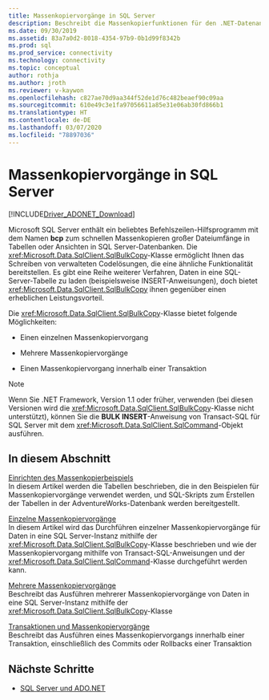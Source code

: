 ```yaml
---
title: Massenkopiervorgänge in SQL Server
description: Beschreibt die Massenkopierfunktionen für den .NET-Datenanbieter für SQL Server.
ms.date: 09/30/2019
ms.assetid: 83a7a0d2-8018-4354-97b9-0b1d99f8342b
ms.prod: sql
ms.prod_service: connectivity
ms.technology: connectivity
ms.topic: conceptual
author: rothja
ms.author: jroth
ms.reviewer: v-kaywon
ms.openlocfilehash: c827ae70d9aa344f52de1d76c482beaef90c09aa
ms.sourcegitcommit: 610e49c3e1fa97056611a85e31e06ab30fd866b1
ms.translationtype: HT
ms.contentlocale: de-DE
ms.lasthandoff: 03/07/2020
ms.locfileid: "78897036"
---
```

# <a name="bulk-copy-operations-in-sql-server"></a>Massenkopiervorgänge in SQL Server

[!INCLUDE[Driver_ADONET_Download](../../../includes/driver_adonet_download.md)]

Microsoft SQL Server enthält ein beliebtes Befehlszeilen-Hilfsprogramm mit dem Namen **bcp** zum schnellen Massenkopieren großer Dateiumfänge in Tabellen oder Ansichten in SQL Server-Datenbanken. Die <xref:Microsoft.Data.SqlClient.SqlBulkCopy>-Klasse ermöglicht Ihnen das Schreiben von verwalteten Codelösungen, die eine ähnliche Funktionalität bereitstellen. Es gibt eine Reihe weiterer Verfahren, Daten in eine SQL-Server-Tabelle zu laden (beispielsweise INSERT-Anweisungen), doch bietet <xref:Microsoft.Data.SqlClient.SqlBulkCopy> ihnen gegenüber einen erheblichen Leistungsvorteil.  
  
Die <xref:Microsoft.Data.SqlClient.SqlBulkCopy>-Klasse bietet folgende Möglichkeiten:  
  
- Einen einzelnen Massenkopiervorgang  
  
- Mehrere Massenkopiervorgänge  
  
- Einen Massenkopiervorgang innerhalb einer Transaktion  
  
> [!NOTE]
>  Wenn Sie .NET Framework, Version 1.1 oder früher, verwenden (bei diesen Versionen wird die <xref:Microsoft.Data.SqlClient.SqlBulkCopy>-Klasse nicht unterstützt), können Sie die **BULK INSERT**-Anweisung von Transact-SQL für SQL Server mit dem <xref:Microsoft.Data.SqlClient.SqlCommand>-Objekt ausführen.  
  
## <a name="in-this-section"></a>In diesem Abschnitt  
[Einrichten des Massenkopierbeispiels](bulk-copy-example-setup.md)  
In diesem Artikel werden die Tabellen beschrieben, die in den Beispielen für Massenkopiervorgänge verwendet werden, und SQL-Skripts zum Erstellen der Tabellen in der AdventureWorks-Datenbank werden bereitgestellt.  
  
[Einzelne Massenkopiervorgänge](single-bulk-copy-operations.md)  
In diesem Artikel wird das Durchführen einzelner Massenkopiervorgänge für Daten in eine SQL Server-Instanz mithilfe der <xref:Microsoft.Data.SqlClient.SqlBulkCopy>-Klasse beschrieben und wie der Massenkopiervorgang mithilfe von Transact-SQL-Anweisungen und der <xref:Microsoft.Data.SqlClient.SqlCommand>-Klasse durchgeführt werden kann.  
  
[Mehrere Massenkopiervorgänge](multiple-bulk-copy-operations.md)  
Beschreibt das Ausführen mehrerer Massenkopiervorgänge von Daten in eine SQL Server-Instanz mithilfe der <xref:Microsoft.Data.SqlClient.SqlBulkCopy>-Klasse  
  
[Transaktionen und Massenkopiervorgänge](transaction-bulk-copy-operations.md)  
Beschreibt das Ausführen eines Massenkopiervorgangs innerhalb einer Transaktion, einschließlich des Commits oder Rollbacks einer Transaktion  
  
## <a name="next-steps"></a>Nächste Schritte
- [SQL Server und ADO.NET](index.md)
